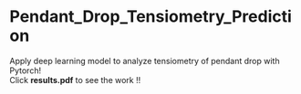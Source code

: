 # Pendant_Drop_Tensiometry_Prediction
Apply deep learning model to analyze tensiometry of pendant drop with Pytorch!  
Click **results.pdf** to see the work !!
